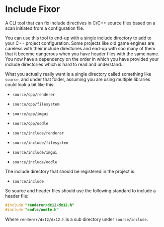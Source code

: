 # Include Fixor

A CLI tool that can fix include directives in C/C++ source files based on a scan initiated from a configuration file.

You can use this tool to end-up with a single include directory to add to your C++ project configuration. 
Some projects like old game engines are careless with their include directories and end-up with soo many of them that it 
become dangerous when you have header files with the same name. 
You now have a dependency on the order in which you have provided your include directories which is hard to read and understand.

What you actually really want is a single directory called something like `source`, and under that folder, assuming you are
using multiple libraries could look a bit like this:

- `source/cpp/renderer`
- `source/cpp/filesystem`
- `source/cpp/imgui`
- `source/cpp/oodle`

- `source/include/renderer`
- `source/include/filesystem`
- `source/include/imgui`
- `source/include/oodle`

The include directory that should be registered in the project is:

- `source/include`

So source and header files should use the following standard to include a header file:

```c++
#include "renderer/dx12/dx12.h"
#include "oodle/oodle.h"
```

Where `renderer/dx12/dx12.h` is a sub directory under `source/include`.

